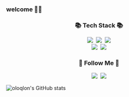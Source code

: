 ### welcome 🙌🏻
<h3 align="center">📚 Tech Stack 📚</h3>
<p align="center">
  <img src="https://img.shields.io/badge/Java-007396?style=flat-square&logo=Java&logoColor=white"/></a>&nbsp
  <img src="https://img.shields.io/badge/Javascript-ffb13b?style=flat-square&logo=javascript&logoColor=white"/></a>&nbsp 
  <img src="https://img.shields.io/badge/HTML-E34F26?style=flat-square&logo=HTML&logoColor=white"/>
  <br>
  <img src="https://img.shields.io/badge/Node.js-339933?style=flat-square&logo=Node.js&logoColor=white"/></a>&nbsp
  <img src="https://img.shields.io/badge/MySQL-4479A1?style=flat-square&logo=MySQL&logoColor=white"/> 
</p>

<h3 align="center">🌈 Follow Me 🌈</h3>
<p align="center">
  <a href="https://www.instagram.com/oloqlon/"><img src="https://img.shields.io/badge/Instagram-E4405F?style=flat-square&logo=Instagram&logoColor=white&link=https://https://www.instagram.com/oloqlon/"/></a>&nbsp
  <a href="mailto:dapang14@naver.com"><img src="https://img.shields.io/badge/naver-03C75A?style=flat-square&logo=naver&logoColor=white&link=dapang14@naver.com"/></a>
</p>

![oloqlon's GitHub stats](https://github-readme-stats.vercel.app/api?username=yewon-le&show_icons=true&theme=catppuccin_latte)
